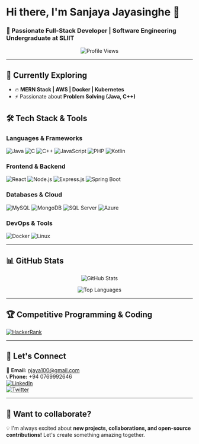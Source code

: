 # Hi there, I'm Sanjaya Jayasinghe 👋

### 🚀 Passionate Full-Stack Developer | Software Engineering Undergraduate at SLIIT

<p align="center">
  <img src="https://komarev.com/ghpvc/?username=sanjaya1105&label=Profile%20views&color=0e75b6&style=flat" alt="Profile Views" />
</p>

---

## 🌱 Currently Exploring  
- 🔥 **MERN Stack | AWS | Docker | Kubernetes**  
- ⚡ Passionate about **Problem Solving (Java, C++)**

## 🛠️ Tech Stack & Tools  
### **Languages & Frameworks**  
![Java](https://img.shields.io/badge/Java-ED8B00?style=for-the-badge&logo=java&logoColor=white)
![C](https://img.shields.io/badge/C-00599C?style=for-the-badge&logo=c&logoColor=white)
![C++](https://img.shields.io/badge/C%2B%2B-00599C?style=for-the-badge&logo=c%2B%2B&logoColor=white)
![JavaScript](https://img.shields.io/badge/JavaScript-F7DF1E?style=for-the-badge&logo=javascript&logoColor=black)
![PHP](https://img.shields.io/badge/PHP-777BB4?style=for-the-badge&logo=php&logoColor=white)
![Kotlin](https://img.shields.io/badge/Kotlin-0095D5?style=for-the-badge&logo=kotlin&logoColor=white)

### **Frontend & Backend**  
![React](https://img.shields.io/badge/React-61DAFB?style=for-the-badge&logo=react&logoColor=black)
![Node.js](https://img.shields.io/badge/Node.js-43853D?style=for-the-badge&logo=node.js&logoColor=white)
![Express.js](https://img.shields.io/badge/Express.js-000000?style=for-the-badge&logo=express&logoColor=white)
![Spring Boot](https://img.shields.io/badge/Spring%20Boot-6DB33F?style=for-the-badge&logo=spring-boot&logoColor=white)

### **Databases & Cloud**  
![MySQL](https://img.shields.io/badge/MySQL-005C84?style=for-the-badge&logo=mysql&logoColor=white)
![MongoDB](https://img.shields.io/badge/MongoDB-4EA94B?style=for-the-badge&logo=mongodb&logoColor=white)
![SQL Server](https://img.shields.io/badge/SQL%20Server-CC2927?style=for-the-badge&logo=microsoft-sql-server&logoColor=white)
![Azure](https://img.shields.io/badge/Microsoft%20Azure-0078D4?style=for-the-badge&logo=microsoft-azure&logoColor=white)

### **DevOps & Tools**  
![Docker](https://img.shields.io/badge/Docker-2496ED?style=for-the-badge&logo=docker&logoColor=white)
![Linux](https://img.shields.io/badge/Linux-FCC624?style=for-the-badge&logo=linux&logoColor=black)

---

## 📊 GitHub Stats  
<p align="center">
  <img src="https://github-readme-stats.vercel.app/api?username=sanjaya1105&show_icons=true&theme=radical" alt="GitHub Stats"/>
</p>
<p align="center">
  <img src="https://github-readme-stats.vercel.app/api/top-langs/?username=sanjaya1105&layout=compact&theme=radical" alt="Top Languages"/>
</p>

---

## 🏆 Competitive Programming & Coding  
[![HackerRank](https://img.shields.io/badge/HackerRank-2EC866?style=for-the-badge&logo=hackerrank&logoColor=white)](https://www.hackerrank.com/@njaya100)

---

## 💬 Let's Connect  
📩 **Email:** njaya100@gmail.com  
📞 **Phone:** +94 0769992646  
[![LinkedIn](https://img.shields.io/badge/LinkedIn-0A66C2?style=for-the-badge&logo=linkedin&logoColor=white)](https://www.linkedin.com/in/sanjaya-jayasinghe-141537253/)  
[![Twitter](https://img.shields.io/badge/Twitter-1DA1F2?style=for-the-badge&logo=twitter&logoColor=white)](https://x.com/SanjayaJayasi14)  

---

## 🚀 Want to collaborate?  
💡 I'm always excited about **new projects, collaborations, and open-source contributions!** Let's create something amazing together.
